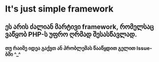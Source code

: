 # It's just simple framework

## ეს არის ძალიან მარტივი framework, რომელსაც ვაწყობ PHP-ს უფრო ღრმად შესასწავლად.

### თუ რაიმე იდეა გაქვთ ან პრობლემას წააწყდით გელით Issue-ბში ^_^ 